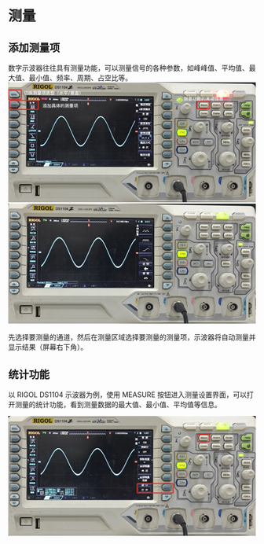 # 测量
## 添加测量项
数字示波器往往具有测量功能，可以测量信号的各种参数，如峰峰值、平均值、最大值、最小值、频率、周期、占空比等。  
![](measure_horizontal.webp)  
![](measure_vertical.webp)

先选择要测量的通道，然后在测量区域选择要测量的测量项，示波器将自动测量并显示结果（屏幕右下角）。

## 统计功能
以 RIGOL DS1104 示波器为例，使用 MEASURE 按钮进入测量设置界面，可以打开测量的统计功能，看到测量数据的最大值、最小值、平均值等信息。

![](statistics.webp)